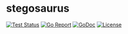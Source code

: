 # stegosaurus

[![Test Status](https://github.com/gavincabbage/stegosaurus/workflows/go%20test/badge.svg)](https://github.com/gavincabbage/stegosaurus/actions)
[![Go Report](https://goreportcard.com/badge/gavincabbage.com/stegosaurus)](https://goreportcard.com/report/gavincabbage.com/stegosaurus)
[![GoDoc](https://godoc.org/gavincabbage.com/stegosaurus?status.svg)](https://godoc.org/gavincabbage.com/stegosaurus)
[![License](http://img.shields.io/badge/License-MIT-blue.svg)](https://gavincabbage.com/stegosaurus/blob/master/LICENSE)

